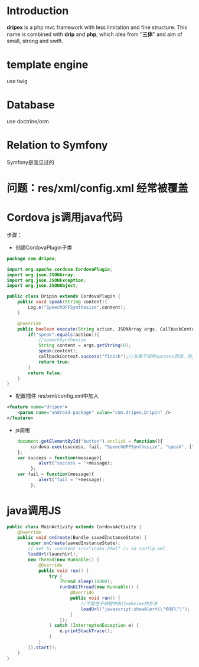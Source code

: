 # Introduction
**dripex** is a php mvc framework with less limitation and fine structure.
This name is combined with **drip** and **php**, which idea from "**三体**" and aim of small, strong and swift. 



# template engine
use twig

# Database
use doctrine/orm

# Relation to Symfony
Symfony是我见过的




# 问题：res/xml/config.xml 经常被覆盖

# Cordova js调用java代码

步骤：

- 创建CordovaPlugin子类
```java
package com.dripex;

import org.apache.cordova.CordovaPlugin;
import org.json.JSONArray;
import org.json.JSONException;
import org.json.JSONObject;

public class Dripin extends CordovaPlugin {
    public void speak(String content){
        Log.e("SpeechOFFSynthesize",content);
    }

    @Override
    public boolean execute(String action, JSONArray args, CallbackContext callbackContext) throws JSONException {
        if("speak".equals(action)){
            //speechSynthesize
            String content = args.getString(0);
            speak(content);
            callbackContext.success("finish");//如果不调用success回调，则js中successCallback不会执行
            return true;
        }
        return false;
    }
}

``` 
- 配置插件 
res/xml/config.xml中加入
```xml
<feature name="dripex">
    <param name="android-package" value="com.dripex.Dripin" />
</feature>
```

- js调用
```javascript
    document.getElementById("button").onclick = function(){
         cordova.exec(success, fail, "SpeechOFFSynthesize", "speak", ["haha"]);
    };
    var success = function(message){
            alert("success = "+message);
         };
    var fail = function(message){
            alert("fail = "+message);
         };
```

# java调用JS
```java
public class MainActivity extends CordovaActivity {
    @Override
    public void onCreate(Bundle savedInstanceState) {
        super.onCreate(savedInstanceState);
        // Set by <content src="index.html" /> in config.xml
        loadUrl(launchUrl);
        new Thread(new Runnable() {
            @Override
            public void run() {
                try {
                    Thread.sleep(10000);
                    runOnUiThread(new Runnable() {
                        @Override
                        public void run() {
                            //不能在子线程中执行webview的方法
                            loadUrl("javascript:showAlert(\"你好\")");
                        }
                    });
                } catch (InterruptedException e) {
                    e.printStackTrace();
                }
            }
        }).start();
    }
}
```